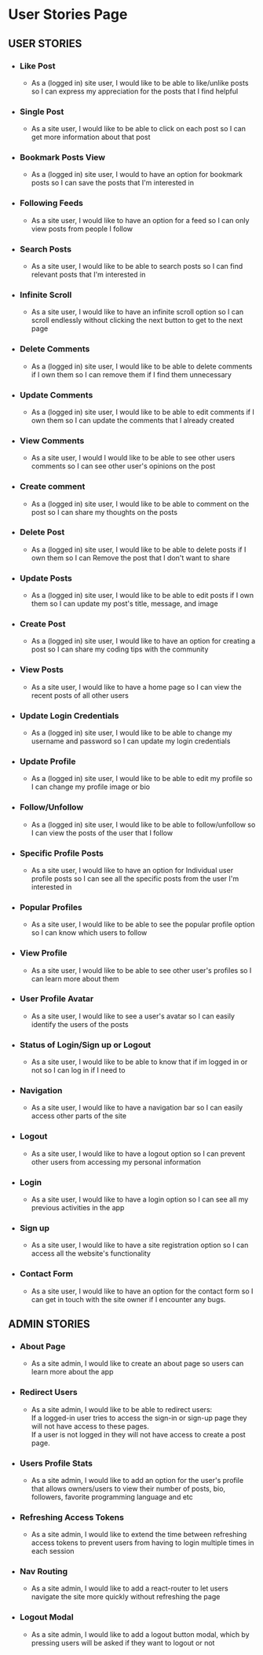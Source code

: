 # User Stories Page

## USER STORIES

- ### Like Post

  - As a (logged in) site user, I would like to be able to like/unlike posts so I can express my appreciation for the posts that I find helpful

- ### Single Post

  - As a site user, I would like to be able to click on each post so I can get more information about that post

- ### Bookmark Posts View

  - As a (logged in) site user, I would to have an option for bookmark posts so I can save the posts that I'm interested in

- ### Following Feeds

  - As a site user, I would like to have an option for a feed so I can only view posts from people I follow

- ### Search Posts

  - As a site user, I would like to be able to search posts so I can find relevant posts that I'm interested in

- ### Infinite Scroll

  - As a site user, I would like to have an infinite scroll option so I can scroll endlessly without clicking the next button to get to the next page

- ### Delete Comments

  - As a (logged in) site user, I would like to be able to delete comments if I own them so I can remove them if I find them unnecessary

- ### Update Comments

  - As a (logged in) site user, I would like to be able to edit comments if I own them so I can update the comments that I already created

- ### View Comments

  - As a site user, I would I would like to be able to see other users comments so I can see other user's opinions on the post

- ### Create comment

  - As a (logged in) site user, I would like to be able to comment on the post so I can share my thoughts on the posts

- ### Delete Post

  - As a (logged in) site user, I would like to be able to delete posts if I own them so I can Remove the post that I don't want to share

- ### Update Posts

  - As a (logged in) site user, I would like to be able to edit posts if I own them so I can update my post's title, message, and image

- ### Create Post

  - As a (logged in) site user, I would like to have an option for creating a post so I can share my coding tips with the community

- ### View Posts

  - As a site user, I would like to have a home page so I can view the recent posts of all other users

- ### Update Login Credentials

  - As a (logged in) site user, I would like to be able to change my username and password so I can update my login credentials

- ### Update Profile

  - As a (logged in) site user, I would like to be able to edit my profile so I can change my profile image or bio

- ### Follow/Unfollow

  - As a (logged in) site user, I would like to be able to follow/unfollow so I can view the posts of the user that I follow

- ### Specific Profile Posts

  - As a site user, I would like to have an option for Individual user profile posts so I can see all the specific posts from the user I'm interested in

- ### Popular Profiles

  - As a site user, I would like to be able to see the popular profile option so I can know which users to follow

- ### View Profile

  - As a site user, I would like to be able to see other user's profiles so I can learn more about them

- ### User Profile Avatar

  - As a site user, I would like to see a user's avatar so I can easily identify the users of the posts

- ### Status of Login/Sign up or Logout

  - As a site user, I would like to be able to know that if im logged in or not so I can log in if I need to

- ### Navigation

  - As a site user, I would like to have a navigation bar so I can easily access other parts of the site

- ### Logout

  - As a site user, I would like to have a logout option so I can prevent other users from accessing my personal information

- ### Login

  - As a site user, I would like to have a login option so I can see all my previous activities in the app

- ### Sign up

  - As a site user, I would like to have a site registration option so I can access all the website's functionality

- ### Contact Form

  - As a site user, I would like to have an option for the contact form so I can get in touch with the site owner if I encounter any bugs.

## ADMIN STORIES

- ### About Page

  - As a site admin, I would like to create an about page so users can learn more about the app

- ### Redirect Users

  - As a site admin, I would like to be able to redirect users:  
    If a logged-in user tries to access the sign-in or sign-up page they will not have access to these pages.  
    If a user is not logged in they will not have access to create a post page.

- ### Users Profile Stats

  - As a site admin, I would like to add an option for the user's profile that allows owners/users to view their number of posts, bio, followers, favorite programming language and etc

- ### Refreshing Access Tokens

  - As a site admin, I would like to extend the time between refreshing access tokens to prevent users from having to login multiple times in each session

- ### Nav Routing

  - As a site admin, I would like to add a react-router to let users navigate the site more quickly without refreshing the page

- ### Logout Modal
  - As a site admin, I would like to add a logout button modal, which by pressing users will be asked if they want to logout or not
